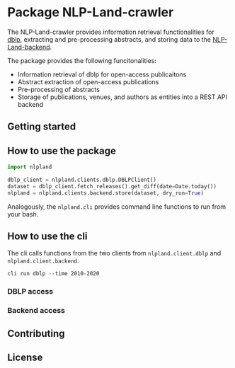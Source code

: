 # Package **NLP-Land-crawler**

The NLP-Land-crawler provides information retrieval functionalities for [dblp](https://dblp.org/), extracting and pre-processing abstracts, and storing data to the [NLP-Land-backend](https://github.com/ag-gipp/NLP-Land-backend).

The package provides the following funcitonalities:

- Information retrieval of dblp for open-access publicaitons
- Abstract extraction of open-access publications
- Pre-processing of abstracts
- Storage of publications, venues, and authors as entities into a REST API backend

## Getting started

## How to use the package

```python
import nlpland

dblp_client = nlpland.clients.dblp.DBLPClient()
dataset = dblp_client.fetch_releases().get_diff(date=Date.today())
nlpland = nlpland.clients.backend.store(dataset, dry_run=True)
```

Analogously, the `nlpland.cli` provides command line functions to run from your bash.

## How to use the cli

The cli calls functions from the two clients from `nlpland.client.dblp` and `nlpland.client.backend`.

```console
cli run dblp --time 2010-2020
```

### DBLP access

### Backend access

## Contributing

## License
